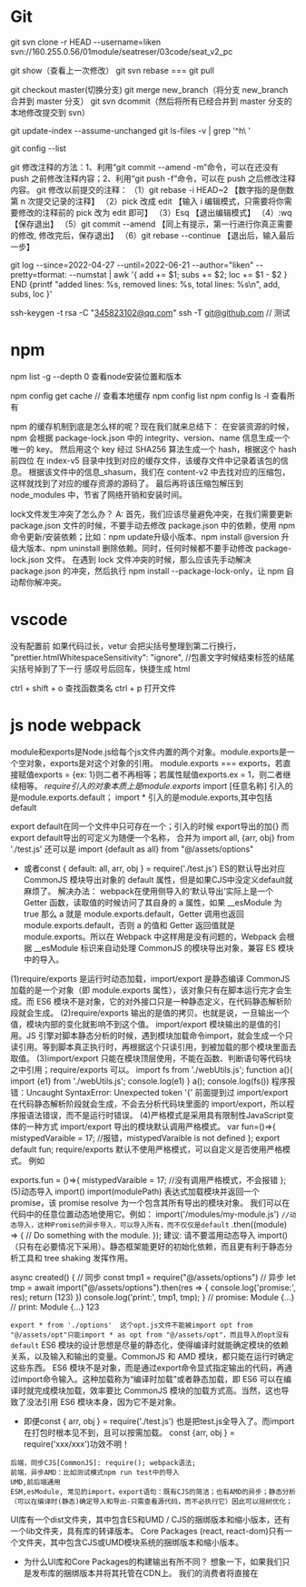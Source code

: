 # Git

git svn clone -r HEAD --username=liken svn://160.255.0.56/01module/seatreser/03code/seat_v2_pc

git show（查看上一次修改）
git svn rebase === git pull

git checkout master(切换分支)
git merge new_branch（将分支 new_branch 合并到 master 分支）
git svn dcommit（然后将所有已经合并到 master 分支的本地修改提交到 svn）

git update-index --assume-unchanged
git ls-files -v | grep '^h\ '

git config --list

git 修改注释的方法：1、利用“git commit --amend -m”命令，可以在还没有 push 之前修改注释内容；2、利用“git push -f”命令，可以在 push 之后修改注释内容。
git 修改以前提交的注释：
（1）git rebase -i HEAD~2 【数字指的是倒数第 n 次提交记录的注释】
（2）pick 改成 edit 【输入 i 编辑模式，只需要将你需要修改的注释前的 pick 改为 edit 即可】
（3）Esq 【退出编辑模式】
（4）:wq 【保存退出】
（5）git commit --amend 【同上有提示，第一行进行你真正需要的修改, 修改完后，保存退出】
（6）git rebase --continue 【退出后，输入最后一步】

git log --since=2022-04-27 --until=2022-06-21 --author="liken" --pretty=tformat: --numstat | awk '{ add += $1; subs += $2; loc += $1 - $2 } END {printf "added lines: %s, removed lines: %s, total lines: %s\n", add, subs, loc }'

ssh-keygen -t rsa -C "345823102@qq.com"
ssh -T git@github.com // 测试

# npm
npm list -g --depth 0 查看node安装位置和版本

npm config get cache // 查看本地缓存
npm config list
npm config ls -l 查看所有

npm 的缓存机制到底是怎么样的呢？现在我们就来总结下：
在安装资源的时候，npm 会根据 package-lock.json 中的 integrity、version、name 信息生成一个唯一的 key。
然后用这个 key 经过 SHA256 算法生成一个 hash，根据这个 hash前四位 在 index-v5 目录中找到对应的缓存文件，该缓存文件中记录着该包的信息。
根据该文件中的信息_shasum，我们在 content-v2 中去找对应的压缩包，这样就找到了对应的缓存资源的源码了。
最后再将该压缩包解压到 node_modules 中，节省了网络开销和安装时间。

lock文件发生冲突了怎么办？
A: 首先，我们应该尽量避免冲突，在我们需要更新 package.json 文件的时候，不要手动去修改 package.json 中的依赖，使用 npm 命令更新/安装依赖；比如：npm update升级小版本、npm install @version 升级大版本、npm uninstall 删除依赖。同时，任何时候都不要手动修改 package-lock.json 文件。
在遇到 lock 文件冲突的时候，那么应该先手动解决 package.json 的冲突，然后执行 npm install --package-lock-only，让 npm 自动帮你解冲突。

# vscode

没有配置前 如果代码过长，vetur 会把尖括号整理到第二行换行， "prettier.htmlWhitespaceSensitivity": "ignore", //包裹文字时候结束标签的结尾尖括号掉到了下一行
感叹号后回车，快捷生成 html

ctrl + shift + o 查找函数类名
ctrl + p 打开文件

# js  node webpack
module和exports是Node.js给每个js文件内置的两个对象。module.exports是一个空对象，exports是对这个对象的引用。
module.exports === exports，若直接赋值exports = {ex: 1}则二者不再相等；若属性赋值exports.ex = 1，则二者继续相等。
*require引入的对象本质上是module.exports*
import [任意名称] 引入的是module.exports.default； import * 引入的是module.exports,其中包括default

export default在同一个文件中只可存在一个；引入的时候 export导出的加{} 而export default导出的可定义为随便一个名称，
合并为 import all, {arr, obj} from './test.js' 还可以是 import {default as all} from "@/assets/options"
* 或者const { default: all, arr, obj } = require('./test.js')  ES的默认导出对应 CommonJS 模块导出对象的 default 属性，但是如果CJS中没定义default就麻烦了。
解决办法：
webpack在使用侧导入的‘默认导出’实际上是一个 Getter 函数，读取值的时候访问了其自身的 a 属性，如果 __esModule 为 true 那么 a 就是 module.exports.default，Getter 调用也返回 module.exports.default，否则 a 的值和 Getter 返回值就是 module.exports。所以在 Webpack 中这样用是没有问题的，Webpack 会根据 __esModule 标识来自动处理 CommonJS 的模块导出对象，兼容 ES 模块中的导入。

(1)require/exports 是运行时动态加载，import/export 是静态编译
CommonJS 加载的是一个对象（即 module.exports 属性），该对象只有在脚本运行完才会生成。而 ES6 模块不是对象，它的对外接口只是一种静态定义，在代码静态解析阶段就会生成。
(2)require/exports 输出的是值的拷贝。也就是说，一旦输出一个值，模块内部的变化就影响不到这个值。
import/export 模块输出的是值的引用。JS 引擎对脚本静态分析的时候，遇到模块加载命令import，就会生成一个只读引用。等到脚本真正执行时，再根据这个只读引用，到被加载的那个模块里面去取值。
(3)import/export 只能在模块顶层使用，不能在函数、判断语句等代码块之中引用；require/exports 可以。
   import fs from  './webUtils.js';
   function a(){
    import {e1} from './webUtils.js';
    console.log(e1)
   }
   a();
   console.log(fs())
程序报错：Uncaught SyntaxError: Unexpected token '{'
前面提到过 import/export 在代码静态解析阶段就会生成，不会去分析代码块里面的 import/export，所以程序报语法错误，而不是运行时错误。
(4)严格模式是采用具有限制性JavaScript变体的一种方式
import/export 导出的模块默认调用严格模式。
var fun=()=>{
    mistypedVaraible = 17; //报错，mistypedVaraible is not defined
};
export default fun;
require/exports 默认不使用严格模式，可以自定义是否使用严格模式。 例如

exports.fun = ()=>{
 mistypedVaraible = 17; //没有调用严格模式，不会报错
};
(5)动态导入 import()
import(modulePath) 表达式加载模块并返回一个 promise，该 promise resolve 为一个包含其所有导出的模块对象。
我们可以在代码中的任意位置动态地使用它。例如：
import('/modules/my-module.js') ```//动态导入，这种Promise的异步导入，可以导入所有，而不仅仅是default```
  .then((module) => {
    // Do something with the module.
});
建议: 请不要滥用动态导入 import()（只有在必要情况下采用）。静态框架能更好的初始化依赖，而且更有利于静态分析工具和 tree shaking 发挥作用。

async created() {
    // 同步
    const tmp1 = require("@/assets/options")
    // 异步
    let tmp = await import("@/assets/options").then(res => {
      console.log('promise:', res);
      return (123)
    })
    console.log('print:', tmp1, tmp);
  }
// promise: Module {…}
// print: Module {…} 123

```export * from './options'  这个opt.js文件不能被import opt from "@/assets/opt"只能import * as opt from "@/assets/opt"，而且导入的opt没有default```
ES6 模块的设计思想是尽量的静态化，使得编译时就能确定模块的依赖关系，以及输入和输出的变量。CommonJS 和 AMD 模块，都只能在运行时确定这些东西。
ES6 模块不是对象，而是通过export命令显式指定输出的代码，再通过import命令输入。这种加载称为“编译时加载”或者静态加载，即 ES6 可以在编译时就完成模块加载，效率要比 CommonJS 模块的加载方式高。当然，这也导致了没法引用 ES6 模块本身，因为它不是对象。
- 即便const { arr, obj } = require('./test.js')  也是把test.js全导入了。而import在打包时根本见不到，且可以按需加载。
const {arr, obj } = require('xxx/xxx')功效不明！

``` 
后端，同步CJS[CommonJS]: require(); webpack语法;
前端，异步AMD：比如测试模式npm run test中的导入
UMD,前后端通用
ESM,esModule, 常见的import，export语句：既有CJS的简洁；也有AMD的异步；静态分析（可以在编译时(静态)确定导入和导出-只需查看源代码，而不必执行它）因此可以摇树优化；
```
UI库有一个dist文件夹，其中包含ES和UMD / CJS的捆绑版本和缩小版本，还有一个lib文件夹，具有库的转译版本。
Core Packages (react, react-dom)只有一个文件夹，其中包含CJS或UMD模块系统的捆绑版本和缩小版本。
* 为什么UI库和Core Packages的构建输出有所不同？
想象一下，如果我们只是发布库的捆绑版本并将其托管在CDN上。 我们的消费者将直接在<script/>标签中使用它。 现在，如果我的使用者想使用<el-Button>组件，则他们必须加载整个UI库。 另外，在浏览器中，没有可以解决摇树问题的捆绑器，最终我们会将整个UI库代码发送给我们的使用者。 如果我们只是简单地将src转换为lib并将该lib托管在CDN上，那么我们的使用者可以得到他们想要的任何东西而没有任何额外开销。
* 核心软件包永远不会通过<script/>标记使用，因为它们必须是主应用程序的一部分。 因此，我们可以安全地发布这些软件包的捆绑版本(UMD，ES)，并将构建系统交给消费者。
例如，他们可以使用UMD变体而不使用摇树，或者如果捆绑器能够识别并获得摇树的好处，则可以使用ES变体。
// CJS require      const Button = require("uilibrary/button");
// ES import        import {Button} from "uilibrary";
将package.json的module字段设置为指向module的ES版本(PS：它有助于摇晃树)。 ？
字段"main": "lib/xr-ui.umd.min.js",  // 指向UMD/CJS

用babel把代码文件转成commonjs或者esm就好了。不要使用webpack打包成一个js文件，否则无法按需加载。
babel只编译而不链接（bundle）。

import moment from 'moment';
export default () => moment().format("YYYY Do MM");

* babel情况下，module引用并没有被替换为实际的“moment”的代码， 而是单纯的将esm格式的模块引用转化为cjs格式的模块引用，而具体“moment”这个模块应该从哪里解析， 里面有什么内容， 应该以什么方式返回给moment这个变量， babel并不负责处理。这段代码在node.js环境中执行是没问题的(假设通过npm安装了moment)， 但是在浏览器中是执行不起来的。
* webpack的定位可以理解为传统编译器中的链接器(linker)的角色。webpack的输入为一个个es module(或者其他的资源文件， 如css， image， ```被对应的loader转化为可执行的es module```)，输出将各个module合并在一起的“bundle”。 
这里面/******/开头的行均为webpack用来实现module引用的样板代码（这段代码具体的分析可以参考https://github.com/ronami/minipack），可以认为是webpack对于es module标准的“实现”（因为浏览器还没有实现es module）。

```babel和webpack做的事情有一部分重叠， 例如都将js转化为ast并且做了一些transform， 然后再输出各自的目标代码。 但是两者的分工有所不同， babel主要做es语法的转换，确保最新的来的es特性能够以最快的速度deliver到开发者手中， 但是不负责模块的组合。 webpack更多的是将输入的各个模块用自己内部的一套逻辑将代码“链接”起来， 起胶水的作用， 并且目标是输出可以直接在浏览器中执行的代码。```

*** 箭头函数 ***
没有arguments，有...rest。无法通过 apply、call、bind 改变this指向。
1. 对象方法中，不适用箭头函数
getName1()通过箭头函数定义，而箭头函数是没有自己的this，会继承父作用域的this。
const obj = {
    name: '张三',
    getName() {
        return this.name
    },
    getName1: () => {
        return this.name
    }
}
因此obj.getName1()执行时，此时的作用域指向window，而window没有定义age属性，所有报空。

<!-- 在两个互斥的radio中，一定要有相同的name值，不然不能互斥选择。 -->
        <input type="radio" name="sex" v-model="sex" value="男" />男
        <input type="radio" name="sex" v-model="sex" value="女"/>女

data {sex: ''},
原文链接：https://blog.csdn.net/MelodyFreedom/article/details/117514664


scrollTop一直为零可能是根本没有滚动，父元素高度大于子元素。若考虑兼容应当使用 document.documentElement.scrollTop || document.body.scrollTop || window.pageYOffset


childNodes 不是数组，而是类数组，所以没有 filter 函数，要转一下 arr。默认元素宽度 33%，如果是两个元素就 50%平分宽度。
setWidth() {
let dom = document.getElementById('prAuditTabs');
if (this.num == '2' && dom) {
let nodes = dom.childNodes;
var arr = Array.prototype.slice.call(nodes, 0);
let li = arr && arr.filter(n => n.nodeName === 'LI') || [];
li.forEach(l => {
l.style.width = "50%"
})
}
}

*** 复制到剪切板的两种方法 ***
      if (navigator && navigator.clipboard && navigator.clipboard.writeText) {
        navigator.clipboard.writeText(text).then(
          function () {
            console.log('Async: Copying to clipboard was successful!');
          },
          function (err) {
            console.error('Async: Could not copy text: ', err);
          }
        );
      } else {
        const input = document.createElement('input');
        document.body.appendChild(input);
        input.setAttribute('value', text);
        input.select();
        if (document.execCommand('copy')) {
          document.execCommand('copy');
          console.log('复制成功');
        }
        document.body.removeChild(input);
      }

/** Function: 导出二进制流文件 */
const exportFile = function (url, isGet, params, fileName, fileType) {
    Axios({
      url: window.g.ApiUrl2 + url,
      method: isGet ? "GET" : "POST",
      responseType: "blob",
      headers: {
        IDSTGC: getCookie("IDSTGC") || "7449714c09c049b693c2c03b6ffb2086"
      },
      data: params
    }).then(res => {
      let url = window.URL.createObjectURL(res.data);
      let link = document.createElement("a");
      link.href = url;
      link.style.display = "none";
      link.setAttribute("download", fileName + "." + fileType);
      document.body.appendChild(link);
      link.click();
      document.body.removeChild(link);
      window.URL.revokeObjectURL(url);
    });
}

// 回到顶部
document.getElementsByTagName('html')[0].scrollTop = 0
1.document.body.scrollTop=document.documentElement.scrollTop=0 //页面滚动到顶部
2.document.body.scrollIntoView(true/ false)
3.document.getElementById('site-nav').scrollIntoView()
下面是一个小的例子：
// 每次切换标题栏都从第一个开始展示
document.querySelector('.infinite-scroll-component').scrollTo(0,0)
//选中当前想要回到 dom 元素，使用 scrollTo(0,0),实现能够在切换中始终保持第一栏在顶部显示。

// 下载
this.util.exportFile('learn/download', true, this.id, name, ext) // false 就是 params 对象。
let exportFile = function (url, isGet, params, fileName, fileType) {
Axios({
url: window.g.url + url,
method: isGet ? "GET" : "POST",
responseType: "blob",
headers: {
IDSTGC: getCookie("IDSTGC") || "4c94867cb4854ede8ce3121f4a2a037e",
},
data: params,
}).then((res) => {
let url = window.URL.createObjectURL(res.data);
let link = document.createElement("a");
link.href = url;
link.style.display = "none";
link.setAttribute("download", fileName + "." + fileType);
document.body.appendChild(link);
link.click();
document.body.removeChild(link);
window.URL.revokeObjectURL(url);
});
}

# regex

^(?!._(localhost|z.angke.com.cn))._$

# jquery
$('#obj1').appendTo($('#obj2')) 这个是将 $('#obj1')) 插入到 $('#obj2') 中作为最后一个元素
 
$('#obj1').prependTo($('#obj2')) 这个是将 $('#obj1')) 插入到 $('#obj2') 中作为第一个子元素。
 
$('#obj1').append($('#obj2')) 这个要注意方向了， 是将$('#obj2') 插入到 $('#obj1')作为最后一个元素，或者说是在$('#obj1')最后面添加子元素$('#obj2')
————————————————
 this是html元素，$(this)是变量名。$(this)=jquery(this)顾返回的是一个jQ对象。
 this是dom对象不可以直接使用jQ中的方法，通过$(this)转换为jQ对象就可以使用jQ中的方法了。
 如下：this使用siblings()时会报错,而转为$(this)就可以使用该方法了。
// bind events  
$('.param-list .remove-param').live('click', function(){ 
  $(this).parent().remove(); 
  return false; 
}); 
————————————————
 
var $test_a = $(".test :hidden");//带空格的jQuery选择器 
上面这段代码是选取class为“test”的元素里面的隐藏元素。（后代选择器）
 
var $test_b = $(".test:hidden");//不带空格的jQuery选择器 
这上面的代码则是选取隐藏的class为“test”的元素
 
$("select :selected");//这样才是正确的 
$("select:selected").length;//不管任何时候，这个选择器都取不到元素，这个length必然是0 
 
$("input :checked").length;//不正确的用法。不管任何时候，这个选择器都取不到元素，这个length必然是0 
$("input:checked");//这样才是正确的 


# vant

预览图片：
import { ImagePreview } from 'vant';
ImagePreview({images: [url], showIndex: false});

<van-overlay :show="true">
    <div class="loading" @click.stop>
      <van-loading size="36px" vertical>加载中...</van-loading>
    </div>
</van-overlay>

# Vue
vue info
vue create 项目名
vue -V  全局vue-cli的版本
npm list vue  当前项目与vue相关的依赖

beforeCreate在这个生命周期函数中无法通过vm访问到data中的数据、methods中配置的方法，所以这里的this不是vm。
created：在这个生命周期函数中可以通过vm访问到data中的数据、methods中配置的方法（在内存中），所以这里的this是vm。
与 2.x 版本生命周期相对应的组合式 API：
beforeCreate -> 使用 setup()
created -> 使用 setup()
beforeMount -> onBeforeMount
mounted -> onMounted
beforeUpdate -> onBeforeUpdate
updated -> onUpdated
beforeDestroy -> onBeforeUnmount
destroyed -> onUnmounted
errorCaptured -> onErrorCaptured
————————————————


v-show的直接子组件created不执行，要用watch监视传给子组件的参数来执行，$refs['child'].fun的执行也可能不及时。

import Loading from '../components/loading'
// 方法一：name 是组件的名字
Vue.component(Loading.name, Loading)
` // 方法二：前提是 Loading 有提供 install 这个方法  `
Vue.use(Loading);

<counter v-model:count="count"></counter>
子组件： name: 'Counter',
  props: ['count'],
  emits: ['update:count']
<!-- 多个`v-model`绑定、 -->
<vModelText v-model:text="data1" v-model:num.numReg="numData">  </vModelText>
  props:['text','num','numModifiers'],
  emits:['update:text','update:num'],
   this.$emit('update:num',val)
.sync可以绑定多个父组件的变量


'@': resolve('src'),
img: "@/../static/images/quanbu",
或者   'st@tic': resolve('static'),
img: "st@tic/images/quanbu",

webpack的process.env需要自己配置：      
    new webpack.DefinePlugin({
      'process.env': require('../config/dev.env')
    }),
vue.config.js有模式的概念，所以不用专门设置env，vue-cli-service serve 默认是development。也可以直接用--mode指定：   "serve": "vue-cli-service serve --mode production",
有了模式就不用每次打包时都去更改 vue.config.js 文件了。比如在测试环境和生产环境， publicPath参数 （部署应用包时的基本 URL） 可能不同。遇到这种情况就可以在 vue.config.js 文件中，将 publicPath 参数设置为：
publicPath: process.env.BASE_URL
设置之后，再在各个 .env.[mode] 文件下对 BASE_URL变量 进行配置就行了，这样就避免了每次修改配置文件的尴尬。

prop是单向绑定，不能直接更改数据，只能由父组件传输过来。可以用父组件sync，子组件emit的方式修改。
解决办法：
1、可以在子组件中 声明一个中间变量（value），把父组件传过来的值(item)赋值给中间变量(value),当单选切换时修改的数据为value,就不会报错
2、使用.sync修饰符与$emit(update:xxx)
父组件
<comp :item.sync="item"></comp>
子组件
this.$emit('update:item',data)
————————————————
props写在路由里，可以让组件不必通过$route传参，实现解耦，使其不必捆绑在某些url或父组件里。

provide---inject跨级传参

computed: {
    tempCountPlusTempCount2() { 
          return this.tempcount+this.tempcount2
    }, 
    ...mapState(['count','name']), // 映射 this.count 为 store.state.count
    ...mapState({
        nameAlias: 'name', // string   映射 this.nameAlias 为 store.state.name的值
* // 用普通函数this指向vue实例,但是在箭头函数中this就不是指向vue实例了，所以这里必须用普通哈数
        countplustempcount: function (state) { 
          return this.tempcount + state.count
        },
        countplustempcount2 (state) {
          return this.tempcount2 + state.count
        } 
    })
}



1、在组件标签上绑定的事件是自定义事件，在组件模板里绑定的事件才是原生的事件。（自定义事件可以通过在子组件中通过this.$emit去触发，但是这样太麻烦）
2、给组件标签上的事件添加‘.native’修饰符，就可以使事件变为原生点击事件而不再是自定义事件。


el-form的validator必须每一个if-else都有callback，否则流程中断。
  validator: (r, v, cb) => { // rule, value, callback
              if (!this.form.eatstarttime || !this.form.eatendtime) {
                return cb(new Error("请选择用餐日期"));
              } else if (!this.form.eatstarttype || !this.form.eatendtype) {
                return cb(new Error("请选择用餐类型"));
              } else {
                cb();
              }
            }
复杂属性的设置  <el-form-item  :prop="`attrList[${index}].attrv`">
单个属性的校验  this.$refs['form'].validateField('baseList', valid => {})
表单中的输入框无法输入，则要 @input=$forceUpdate() ！关键是form里没有预先定义这个属性！

el-input 嵌套层级太多导致无法输入时（比如在el-form-item中），可以使用   @input=$forceUpdate //强制刷新

el-checkbox 的勾选框颜色，不能用逗号来统一设置一组值，只能一个个值的设置：
/deep/ .el-checkbox**input.is-checked .el-checkbox**inner {
background-color:#00B09B;
border-color:#00B09B;
}
/deep/ .el-checkbox**input.is-indeterminate .el-checkbox**inner {
background-color:#00B09B;
border-color:#00B09B;
}
/deep/ .el-checkbox**input.is-checked + .el-checkbox**label {
color: #00B09B;
}
/deep/ .el-checkbox.is-bordered.is-checked{
border-color: #00B09B;
}
/deep/ .el-checkbox**input.is-focus .el-checkbox**inner{
border-color: #00B09B;
}

移动端 el-table 在数据请求后，固定列错位，解决办法就是让 table 重新布局。官方提供了 doLayout 方法。
按照这个方法在请求得到数据的时候，用 nextTick 对 table 的 DOM 重新渲染。
this.$nextTick(() => {
        // el-table加ref="multipleTable"
        this.$refs.multipleTable.doLayout();
});
试了下不生效，说明是别的问题。查看了表格中的最后一列，发现该列的宽度设置的较低，内存已经越出，导致每行错位。将该列的宽度调宽。恢复正常。

el-table多个属性在一个prop里，用逗号隔开。

合并某些行或列，灵活设置合计。
objectSpanMethod({ row, column, rowIndex, columnIndex }) {
      if (this.applyInfoForm.resArr && this.applyInfoForm.resArr.length) {
        if (rowIndex === this.applyInfoForm.resArr.length - 1) {
          if (columnIndex === 0) {
            //定位到6行0列的ID，告诉该单元格合并1行4列
            return [1, 4];
          } else if (columnIndex === 4) {
            return [1, 1];
          } else {
            //定位到6行其他列，告诉该单元格不显示
            return [0, 0];
          }
        }
      }
    }

$nextTick转化pdf：
  transToPdf(title, domID, _this) {
    const loading = _this.$loading({
lock: true,
text: '下载中',
spinner: 'el-icon-loading',
background: 'rgba(0, 0, 0, 0.7)'
});

    let element = document.getElementById(domID); // 这个dom元素是要导出pdf的div容器
    html2Canvas(element).then(function(canvas) {
      var contentWidth = canvas.width;
      var contentHeight = canvas.height;

      //一页pdf显示html页面生成的canvas高度;
      var pageHeight = contentWidth / 592.28 * 841.89;
      //未生成pdf的html页面高度
      var leftHeight = contentHeight;
      //页面偏移
      let position = 0;
      //a4纸的尺寸[595.28,841.89]，html页面生成的canvas在pdf中图片的宽高
      var imgWidth = 555.28;
      var imgHeight = 592.28 / contentWidth * contentHeight;

      var pageData = canvas.toDataURL('image/jpeg', 1.0);

      // 分页
      var pdf = new JsPDF('', 'pt', 'a4');
      // var pdf = new JsPDF('', 'pt', [contentWidth, contentHeight]); //不分页
      // pdf.addImage(pageData, 'JPEG', 0, 0, contentWidth, contentHeight);

      //有两个高度需要区分，一个是html页面的实际高度，和生成pdf的页面高度(841.89)
      //当内容未超过pdf一页显示的范围，无需分页
      if (leftHeight < pageHeight) {
        pdf.addImage(pageData, 'JPEG', 20, 0, imgWidth, imgHeight);
      } else {
        while (leftHeight > 0) {
          pdf.addImage(pageData, 'JPEG', 0, position, imgWidth, imgHeight)
          leftHeight -= pageHeight;
          position -= 841.89;
          //避免添加空白页
          if (leftHeight > 0) {
            pdf.addPage();
          }
        }
      }
      pdf.save(title + '.pdf');
      loading.close();
      _this.isDomShow = false;
    });

}

路由传递数组参数：
this.$router.push({
          path: '/irrgate-manage/audit/audit/batch',
          query: { data: JSON.stringify(this.checkedList)},
        });
this.checkedList = JSON.parse(this.$route.query.data);

// iframe 内部输入框校验（富文本）,如果跨了子域，要在父页面跟子页面都设置 document.domain,值都是域名，不要前面的 www 什么的
mounted() {
let \_this = this;
let frame = document.getElementsByClassName("ke-edit-iframe");
if (frame && frame.length) {
let w = frame[0].contentWindow; // 获取 iframe 内部 body
let b = w.document.body;
let MutationObserver =
window.MutationObserver ||
window.webkitMutationObserver ||
window.MozMutationObserver;
\_this.mutationObserver = new MutationObserver(function (mutations) {
let tmp = \_this.transHtml(); // 给 editForm.dhtml 赋值
\_this.$refs.editForm.validate((valid) => {})
});
// 开始监听 iframe 内部元素变动
\_this.mutationObserver.observe(b, {
childList: true, // 子节点的变动（新增、删除或者更改）
attributes: true, // 属性的变动
characterData: true, // 节点内容或节点文本的变动
subtree: true, // 是否将观察器应用于该节点的所有后代节点
attributeFilter: ["class", "style"], // 观察特定属性
attributeOldValue: true, // 观察 attributes 变动时，是否需要记录变动前的属性值
characterDataOldValue: true, // 观察 characterData 变动，是否需要记录变动前的值
});
}
},
beforeDestroy() {
this.mutationObserver.disconnect(); // 此处以后的不再监听
},

// 对于 editForm.content.totalScore，如何设置校验规则。
<el-col :span="12">
<el-form-item label="总分" prop="totalScore"></el-form-item>
<el-form-item prop="content.totalScore" style="margin-left: -100px" :rules="rules.totalScore">
<el-input
                v-model="editForm.content.totalScore"
                disabled
              ></el-input>
</el-form-item>
</el-col>
let validateZero = (rule, val, callback) => {
if (val == "0") {
return callback(new Error("总分不能为零!"));
} else {
return callback();
}
};
totalScore: [
{ required: true, validator: validateZero, trigger: "change" },
],

computed: {
      // 控制显示的内容
      computedTxt() {
        return function(value) {  // computed带参数
          return this.methodGetByteLen(value, 20)
        }
      }
}

computed 的值不能给 data 赋值，computed 时还没有 this 呢。因为 data 里的数据是在 mouted 中执行函数才获取到数据，是在 computed 之后，所以在第一次 computed 计算时，data 中数据还是空的，所以 computed 找不到 data 里的数据。
computed里的匿名函数是找不到this的，function可以。

watch 数组 list，可以 computed: {
newList(){
return JSON.parse(JSON.stringify(this.list)) // 深拷贝依赖
}
},
watch: {
newList(newVal, oldVal) {
console.log(newVal， this.list)
console.log(oldVal)
},
},

change 事件中，editForm 的属性已改变，若要拿到旧值，就得用 watch:
watch: {
'editForm.type': {
handler(oldVal, newVal) {
console.log(oldVal, newVal);
},
deep: true // 引用类型数据，需要进行深度监听模式，不然无法进行触发回调
}
},

# Token
Token 其实就是访问资源的凭证。
一般是用户通过用户名和密码登录成功之后，服务器将登陆凭证做数字签名，加密之后得到的字符作为token。

它在用户登录成功之后会返回给客户端，客户端主要有这么几种存储方式：

1．存储在localStorage 中，每次调用接口的时候都把它当成一个字段传给后台

2．存储在cookie 中，让它自动发送，不过缺点就是不能跨域

3．拿到之后存储在 localStorage 中，每次调用接口的时候放在 HTTP 请求头的 Authorization 字段里

所以token 在客户端一般存放于 localStorage、cookie 或  sessionStorage 中。

将token存放在webstroage中，可以通过同域的js来访问。这样会导致很容易受到 XSS攻击，特别是项目中引入很多 第三方js类库的情况下。如果js脚本被盗用，攻击者就 可以轻易访问你的网站，webStroage作为一种储存机制，在传输过程中不会执行任何安全标准。

XSS攻击：cross-site Scripting (跨站脚本攻击） 是一种注入代码攻击。恶意攻击者在目标网站生注入script代码，当访问者浏览网站的时候通过执行注入的script代码达到窃取用户信息，盗用用户身份等。
网站中包含大量的动态内容以提高用户体验，比过去要复杂得多。所谓动态内容，就是根据用户环境和需要，Web应用程序能够输出相应的内容。动态站点会受到一种名为“跨站脚本攻击”（Cross Site Scripting, 安全专家们通常将其缩写成XSS,原本应当是css，但为了和层叠样式表（Cascading Style Sheet,CSS ）有所区分，故称XSS）的威胁，而静态站点则完全不受其影响。

将token存放在cookie中可以指定httponly，来防止被javascript读取，也可以指定secure ，来保证token只在HTTPS下传输。缺点是不符合Restful 最佳实践，容易受到CSRF攻击。
CSRF跨站点请求伪造(Cross-Site Request Forgery)，跟XSS攻击一样，存在巨大的危害性。简单来说就是恶意攻击者盗用已经认证过的用户信息，以用户信息名义进行一些操作（如发邮件、转账、购买商品等等）。由于身份已经认证过，所以目标网站会认为操作都是真正的用户操作的。CSRF并不能拿到用户信息，它只是盗用的用户凭证去进行操作。
————————————————


# 算法
尾调用消除(Tail Call Elimination)或尾调用优化(Tail Call Optimization, TCO)。尾调用优化让位于尾位置的函数调用跟goto语句性能一样高，也因此使得高效的结构编程成为现实。
然而，对于C++等语言来说，在函数最后 return g(x); 并不一定是尾递归——在返回之前很可能涉及到对象的析构函数，使得 g(x) 不是最后执行的那个。这可以通过返回值优化来解决。

递归用于解决某些问题，比如深层遍历等问题很有效，但是用不好很容易导致栈溢出错误（stack overflow），就算不发生栈溢出，使用不善则会导致严重的性能问题。

我们知道，函数调用会在内存形成一个“调用记录”，又称为“调用帧”（call frame），保存调用位置和内部变量等信息。递归导致的一系列嵌套函数的调用，会产生一系列的调用帧，所有的调用帧就形成了一个“调用栈”（call stack）。调用帧是保存在内存中的，当调用帧足够多的时候，就会出现栈溢出错误。

首先，我们来看看阶乘的递归函数：
// 仅限非严格模式
function factorial(n) {
    if (n <= 1) return 1
    return n * arguments.callee(n-1)
}
 
// 严格模式和非严格莫是都可用
var factorial = function f(n){
    if (n <= 1) return 1
    return n * f(n-1)
}
总结来说，递归有可能导致的问题主要有两个：比较差的性能问题和栈溢出错误。
什么是尾递归？如果函数尾调用自身就成为尾递归。

上述的例子，显然不属于尾递归，很明显可以看出，return 后面的语句并不只是函数的调用，还有乘法操作，故不属于尾递归。
如何将优化之前的的表达式变成只有函数的调用而不包含其它额外的操作呢？
我们就把函数返回的结果记为total，那么不妨在函数factorial加上第二个参数total，即把函数此次调用返回的结果当作第二个参数。
# 尾递归可以保证函数执行时内存中始终只保留一个调用帧，这将永远不会发生栈溢出错误，也不会造成差的性能问题。前提是尾部只有一个函数调用，那么递归时就可以都覆盖到这个函数帧上。
# 尾调用优化，尾调用是指某个函数的最后一步（不一定是出现在函数的尾部）是“纯粹地”调用另一个函数；而尾调用优化就是只保留内部函数的调用帧，节省内存。尾递归，尾调用自身，相当于普通的递归，由于只存在一个调用帧，不会发生“栈溢出”。
// 阶乘尾递归之前
function factorial(n) {
    if (n <= 1) return 1
    return n * factorial(n-1)
}
# 数学归纳法必须先确保 1，2都正确，才能假定n=m时成立，证明n=m+1也成立。
// 尾递归之后
function factorial(n, total = 1) {
    if (n <= 1) return total
    return factorial(n-1, n * total)
}

将著名的斐波那契数列进行尾递归优化：
优化之前：
function getFibo(n) {
    if (n <= 2) return 1
    return getFibo(n-1) + getFibo(n-2)
}
很明显，这不是尾递归。

首先结果依赖前两项计算的结果，所以函数需要再额外添加两个参数，这两个参数分别是前两项的计算结果，类比上面的阶乘例子，我们暂且把上一项的计算结果和本次的计算结果分别记为a1和a2，由于本次计算的结果被我们记为了a2，所以当n<=2时，return 后面应该是a2了，即第一行和第二行代码就变为了：

function getFibo(n, a1, a2){
    if (n <= 2) return a2
类比上面的例子，也很容易得到第三行的代码：首先第一个参数 n - 1 不变，因为改变后的函数的第一个参数是n。接下来第二个和第三个参数是我们添加上去的，最简单直接的方法还是令 n = 3，当n = 3 时，上一次结算的结果由第二行代码可知为a2，所以return 后面的函数的第二个参数确定下来了，即为a2，那么当 n = 3 时，本次计算的结果是多少呢，由第一行和第二行代码结合来看，可知当 n = 1 时的上一次计算结果为a1，那么我们可得当 n = 2 时的计算结果为 a2，故return 后面的表达式的第三个参数就为 a1 + a2，所以第三行代码就变成了：
    return getFibo2(n-1, a2, a1 + a2); *** // 要保证尾调用里含有计算表达式，同时用if语句保证开头常量正确，再归纳总结。 ***

function getFibo(n, a1 = 1, a2 = 1){
    if (n <= 2) return a2
    return getFibo2(n-1, a2, a1 + a2)
}
————————————————
原文链接：https://blog.csdn.net/weixin_40920953/article/details/87392754


# POST/GET
1.前端向后端传输数据时，有get和post两种：
如果是get传输，直接传在url后；如果是post传输，则在请求体body中传输。HTTP请求中的get请求和post请求参数的存放位置是不一样的。

2.在body中的数据格式（post请求）：
一种是 json 数据格式，另一种是 字符串。具体要用哪种格式取决于后端入参的格式

如果后端接收json数据类型，post 的 headers 需要设置 { ‘content-type’: ’application/json’ }，传给后端的数据就形如 { ‘name’:’edward’, ‘age’:’25’ }
如果后端接收的是（表单）字符串类型，post 的 headers 需设置 { ‘content-type’: ’application/x-www-form-urlencoded’ }，传输给后端的数据就形如 ‘name=edward&age=25’
multipart/form-data(一般用来上传文件)
为什么一般是给post请求设置content-type,get请求不需要设置吗？
get 请求一般没有消息体body，而content-type 是用来指定消息体的格式的

3.接口数据传输方式 form data、payload 和 Query String Parameters
POST提交数据有两种数据传输方式，这两种方式浏览器是通过Content-Type来进行区分：
如果是application/json或multipart/form-data的话，则为 request payload；json格式
如果是 application/x-www-form-urlencoded的话，则为formdata方式；字符串
如果是GET请求，则为Query String Parameters

qs.stringfy()是将对象序列化成URL的形式，以&进行拼接。安装axios即可使用qs。
axios默认数据格式为json,所以：
1.当后端需要接收json格式的数据时,post请求头不需要设置请求头，数据格式也不需要我们去转换(若数据已经是json)；
2.当后端需要接收字符串格式的数据时，我们需要给post请求头设置{ ‘content-type’: ’application/x-www-form-urlencoded’ }，
axios.defaults.headers.post['Content-Type'] = 'application/x-www-form-urlencoded';
这个时候如果我们传的入参是一个 js 对象，这时候我们就需要用 qs 转换数据格式

let  data = { name: 'edward', age: '25' }
前者：JSON.stringfy(data)  //  ”{ 'name' : 'edward' , 'age' : '25' }”
后者：qs.stringfy(data)  // 'name=edward&age=25'

